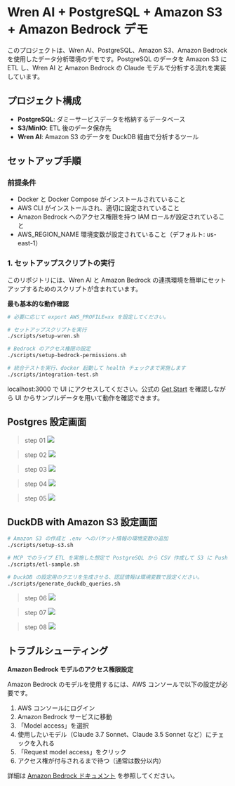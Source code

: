# Wren AI + PostgreSQL + Amazon S3 + Amazon Bedrock デモ

このプロジェクトは、Wren AI、PostgreSQL、Amazon S3、Amazon Bedrock を使用したデータ分析環境のデモです。PostgreSQL のデータを Amazon S3 に ETL し、Wren AI と Amazon Bedrock の Claude モデルで分析する流れを実装しています。

## プロジェクト構成

- **PostgreSQL**: ダミーサービスデータを格納するデータベース
- **S3/MinIO**: ETL 後のデータ保存先
- **Wren AI**: Amazon S3 のデータを DuckDB 経由で分析するツール

## セットアップ手順

### 前提条件
- Docker と Docker Compose がインストールされていること
- AWS CLI がインストールされ、適切に設定されていること
- Amazon Bedrock へのアクセス権限を持つ IAM ロールが設定されていること
- AWS_REGION_NAME 環境変数が設定されていること（デフォルト: us-east-1）

### 1. セットアップスクリプトの実行

このリポジトリには、Wren AI と Amazon Bedrock の連携環境を簡単にセットアップするためのスクリプトが含まれています。

**最も基本的な動作確認**

```bash
# 必要に応じて export AWS_PROFILE=xx を設定してください。

# セットアップスクリプトを実行
./scripts/setup-wren.sh

# Bedrock のアクセス権限の設定
./scripts/setup-bedrock-permissions.sh

# 統合テストを実行、docker 起動して health チェックまで実施します
./scripts/integration-test.sh
```

localhost:3000 で UI にアクセスしてください。公式の [Get Start](https://docs.getwren.ai/oss/getting_started/sample_data/hr) を確認しながら UI からサンプルデータを用いて動作を確認できます。

## Postgres 設定画面

> step 01
![](./images/fig01.png)

> step 02
![](./images/fig02.png)

> step 03
![](./images/fig03.png)

> step 04
![](./images/fig04.png)

> step 05
![](./images/fig05.png)

## DuckDB with Amazon S3 設定画面 

```bash
# Amazon S3 の作成と .env へのバケット情報の環境変数の追加
./scripts/setup-s3.sh

# MCP でのライブ ETL を実施した想定で PostgreSQL から CSV 作成して S3 に Push
./scripts/etl-sample.sh

# DuckDB の設定用のクエリを生成させる、認証情報は環境変数で設定ください。
./scripts/generate_duckdb_queries.sh
```

> step 06
![](./images/fig06.png)

> step 07
![](./images/fig07.png)

> step 08
![](./images/fig08.png)

## トラブルシューティング

**Amazon Bedrock モデルのアクセス権限設定**

Amazon Bedrock のモデルを使用するには、AWS コンソールで以下の設定が必要です。

1. AWS コンソールにログイン
2. Amazon Bedrock サービスに移動
3. 「Model access」を選択
4. 使用したいモデル（Claude 3.7 Sonnet、Claude 3.5 Sonnet など）にチェックを入れる
5. 「Request model access」をクリック
6. アクセス権が付与されるまで待つ（通常は数分以内）

詳細は [Amazon Bedrock ドキュメント](https://docs.aws.amazon.com/bedrock/latest/userguide/model-access.html) を参照してください。